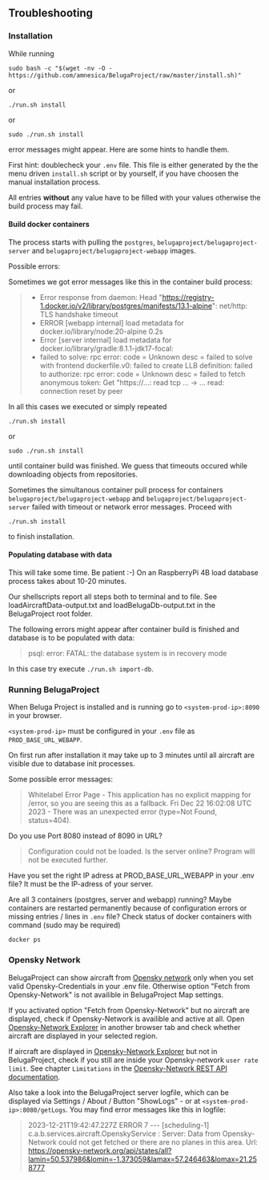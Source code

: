 ## Troubleshooting

### Installation

While running

```
sudo bash -c "$(wget -nv -O - https://github.com/amnesica/BelugaProject/raw/master/install.sh)"
```

or

```
./run.sh install
```

or

```
sudo ./run.sh install
```

error messages might appear. Here are some hints to handle them.

First hint: doublecheck your `.env` file. This file is either generated by the the menu driven `install.sh` script or by yourself, if you have choosen the manual installation process.

All entries **without** any value have to be filled with your values otherwise the build process may fail.

#### Build docker containers

The process starts with pulling the `postgres`, `belugaproject/belugaproject-server` and `belugaproject/belugaproject-webapp` images.

Possible errors:

Sometimes we got error messages like this in the container build process:

> - Error response from daemon: Head "https://registry-1.docker.io/v2/library/postgres/manifests/13.1-alpine": net/http: TLS handshake timeout
> - ERROR [webapp internal] load metadata for docker.io/library/node:20-alpine 0.2s
> - Error [server internal] load metadata for docker.io/library/gradle:8.1.1-jdk17-focal:
> - failed to solve: rpc error: code = Unknown desc = failed to solve with frontend dockerfile.v0: failed to create LLB definition: failed to authorize: rpc error: code = Unknown desc = failed to fetch anonymous token: Get "https://...: read tcp ... -> ... read: connection reset by peer

In all this cases we executed or simply repeated

```
./run.sh install
```

or

```
sudo ./run.sh install
```

until container build was finished. We guess that timeouts occured while downloading objects from repositories.

Sometimes the simultanous container pull process for containers `belugaproject/belugaproject-webapp` and `belugaproject/belugaproject-server` failed with timeout or network error messages. Proceed with

```
./run.sh install
```

to finish installation.

#### Populating database with data

This will take some time. Be patient :-) On an RaspberryPi 4B load database process takes about 10-20 minutes.

Our shellscripts report all steps both to terminal and to file. See loadAircraftData-output.txt and loadBelugaDb-output.txt in the BelugaProject root folder.

The following errors might appear after container build is finished and database is to be populated with data:

> psql: error: FATAL: the database system is in recovery mode

In this case try execute `./run.sh import-db`.

### Running BelugaProject

When Beluga Project is installed and is running go to `<system-prod-ip>:8090` in your browser.

`<system-prod-ip>` must be configured in your `.env` file as `PROD_BASE_URL_WEBAPP`.

On first run after installation it may take up to 3 minutes until all aircraft are visible due to database init processes.

Some possible error messages:

> Whitelabel Error Page - This application has no explicit mapping for /error, so you are seeing this as a fallback. Fri Dec 22 16:02:08 UTC 2023 - There was an unexpected error (type=Not Found, status=404).

Do you use Port 8080 instead of 8090 in URL?

> Configuration could not be loaded. Is the server online? Program will not be executed further.

Have you set the right IP adress at PROD_BASE_URL_WEBAPP in your .env file? It must be the IP-adress of your server.

Are all 3 containers (postgres, server and webapp) running? Maybe containers are restarted permanently because of configuration errors or missing entries / lines in `.env` file?
Check status of docker containers with command (sudo may be required)

```
docker ps
```

### Opensky Network

BelugaProject can show aircraft from [Opensky network](https://opensky-network.org/) only when you set valid Opensky-Credentials in your .env file. Otherwise option "Fetch from Opensky-Network" is not availible in BelugaProject Map settings.

If you activated option "Fetch from Opensky-Network" but no aircraft are displayed, check if Opensky-Network is availible and active at all. Open [Opensky-Network Explorer](https://opensky-network.org/network/explorer) in another browser tab and check whether aircraft are displayed in your selected region.

If aircraft are displayed in [Opensky-Network Explorer](https://opensky-network.org/network/explorer) but not in BelugaProject, check if you still are inside your Opensky-network `user rate limit`. See chapter `Limitations` in the [Opensky-Network REST API documentation](https://openskynetwork.github.io/opensky-api/rest.html).

Also take a look into the BelugaProject server logfile, which can be displayed via Settings / About / Button "ShowLogs" - or at `<system-prod-ip>:8080/getLogs`. You may find error messages like this in logfile:

> 2023-12-21T19:42:47.227Z ERROR 7 --- [scheduling-1] c.a.b.services.aircraft.OpenskyService : Server: Data from Opensky-Network could not get fetched or there are no planes in this area. Url: https://opensky-network.org/api/states/all?lamin=50.537986&lomin=-1.373059&lamax=57.246463&lomax=21.258777
